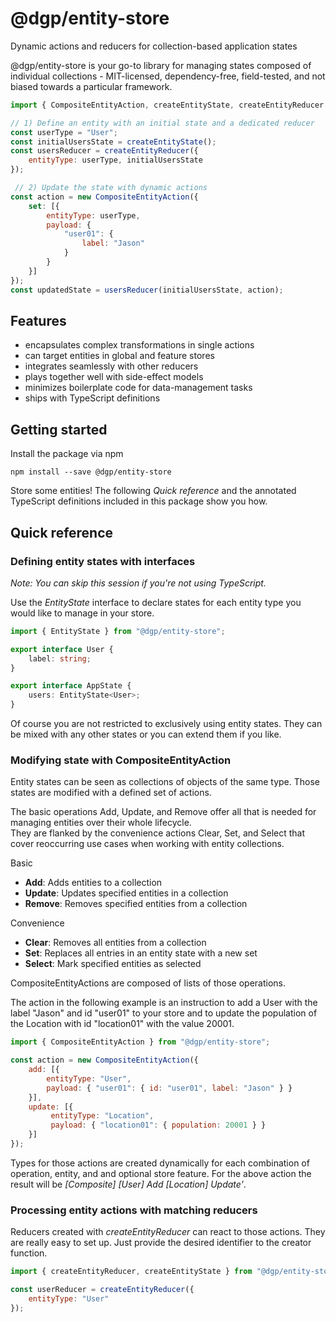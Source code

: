 # @dgp/entity-store
Dynamic actions and reducers for collection-based application states 

@dgp/entity-store is your go-to library for managing states composed of individual collections - 
MIT-licensed, dependency-free, field-tested, and not biased towards a particular framework.  

```javascript
import { CompositeEntityAction, createEntityState, createEntityReducer } from "@dgp/entity-store";

// 1) Define an entity with an initial state and a dedicated reducer
const userType = "User";      
const initialUsersState = createEntityState();  
const usersReducer = createEntityReducer({
    entityType: userType, initialUsersState
}); 

 // 2) Update the state with dynamic actions
const action = new CompositeEntityAction({                             
    set: [{
        entityType: userType,
        payload: {
            "user01": {
                label: "Jason"
            }
        }
    }]
});
const updatedState = usersReducer(initialUsersState, action);
```

## Features
- encapsulates complex transformations in single actions
- can target entities in global and feature stores
- integrates seamlessly with other reducers
- plays together well with side-effect models
- minimizes boilerplate code for data-management tasks
- ships with TypeScript definitions

## Getting started
Install the package via npm
```
npm install --save @dgp/entity-store
```

Store some entities! The following _Quick reference_ and the annotated TypeScript definitions included
in this package show you how.

## Quick reference

### Defining entity states with interfaces

_Note: You can skip this session if you're not using TypeScript._

Use the _EntityState_ interface to declare states for each entity type you would 
like to manage in your store.

```typescript
import { EntityState } from "@dgp/entity-store";

export interface User {
    label: string;
}

export interface AppState {
    users: EntityState<User>;
}

```

Of course you are not restricted to exclusively using entity states. They can be mixed with 
any other states or you can extend them if you like.

### Modifying state with CompositeEntityAction

Entity states can be seen as collections of objects of the same type.
Those states are modified with a defined set of actions. 

The basic operations Add, Update, 
and Remove offer  all that is needed for managing entities over their whole lifecycle.  
They are flanked by the convenience actions Clear, Set, and Select that cover reoccurring
use cases when working with entity collections.

Basic
- **Add**: Adds entities to a collection
- **Update**: Updates specified entities in a collection
- **Remove**: Removes specified entities from a collection

Convenience
- **Clear**: Removes all entities from a collection
- **Set**: Replaces all entries in an entity state with a new set
- **Select**: Mark specified entities as selected

CompositeEntityActions are composed of lists of those operations.

The action in the following example is an instruction to add a User with the label "Jason" 
and id "user01" to your store and to update the population of the Location with id "location01" 
with the value 20001.

```javascript
import { CompositeEntityAction } from "@dgp/entity-store";

const action = new CompositeEntityAction({
    add: [{
        entityType: "User",
        payload: { "user01": { id: "user01", label: "Jason" } }
    }],
    update: [{
         entityType: "Location",
         payload: { "location01": { population: 20001 } }
    }]
});

```

Types for those actions are created dynamically for each combination of operation,
entity, and and optional store feature. For the above action the result will be
_\[Composite] \[User] Add \[Location] Update'_. 

### Processing entity actions with matching reducers

Reducers created with _createEntityReducer_ can react to those actions. They are really easy to set up.
Just provide the desired identifier to the creator function.

```javascript
import { createEntityReducer, createEntityState } from "@dgp/entity-store";

const userReducer = createEntityReducer({
    entityType: "User"
});

```
